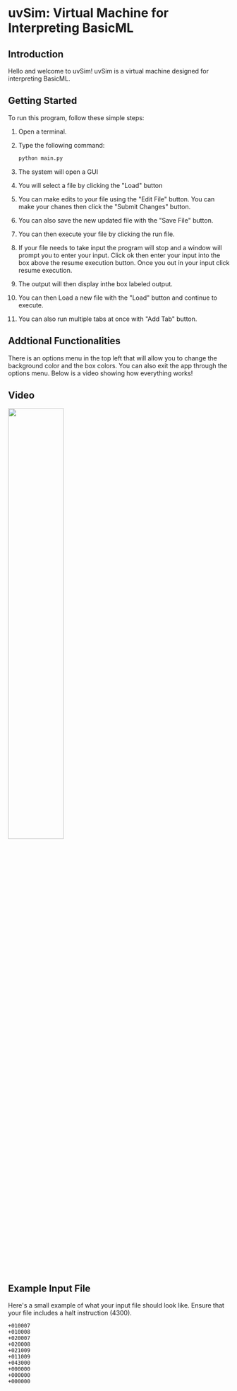 # uvSim: Virtual Machine for Interpreting BasicML

## Introduction

Hello and welcome to uvSim! uvSim is a virtual machine designed for interpreting BasicML.

## Getting Started

To run this program, follow these simple steps:

1. Open a terminal.
2. Type the following command:

    ```bash
    python main.py
    ```

3. The system will open a GUI
4. You will select a file by clicking the "Load" button
5. You can make edits to your file using the "Edit File" button. You can make your chanes then click the "Submit Changes" button.
6. You can also save the new updated file with the "Save File" button.
7. You can then execute your file by clicking the run file.
8. If your file needs to take input the program will stop and a window will prompt you to enter your input. Click ok then enter your input into
the box above the resume execution button. Once you out in your input click resume execution.
9. The output will then display inthe box labeled output.
10. You can then Load a new file with the "Load" button and continue to execute.
11. You can also run multiple tabs at once with "Add Tab" button.

## Addtional Functionalities
There is an options menu in the top left that will allow you to change the background color and the box colors. You can also exit the app through the options
menu. Below is a video showing how everything works!

## Video
[<img src="https://i.ytimg.com/vi/Hc79sDi3f0U/maxresdefault.jpg" width="50%">](https://www.youtube.com/watch?v=Hc79sDi3f0U "Now in Android: 55")

## Example Input File

Here's a small example of what your input file should look like. Ensure that your file includes a halt instruction (4300).

```assembly
+010007
+010008
+020007
+020008
+021009
+011009
+043000
+000000
+000000
+000000
```

